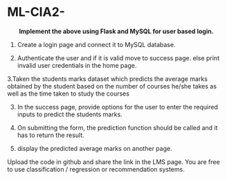 # ML-CIA2-
<b><center>Implement the above using Flask and MySQL for user based login.</center></b>
1. Create a login page and connect it to MySQL database.



2. Authenticate the user and if it is valid move to success page. else print invalid user credentials in the home page.



3.Taken the students marks dataset which predicts the average marks obtained by the student based on the number of courses he/she takes as well as the time taken to study the courses



3. In the success page, provide options for the user to enter the required inputs to predict the students marks.



4. On submitting the form, the prediction function should be called and it has to return the result.



5. display the predicted average marks on another page.



 Upload the code in github and share the link in the LMS page. You are free to use classification / regression or recommendation systems.
